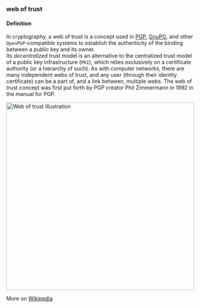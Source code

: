 ### web of trust

<h4>Definition</h4><p>In cryptography, a web of trust is a concept used in <a href="PGP">PGP</a>, <a href="gnu-privacy-guard">GnuPG</a>, and other <code>OpenPGP</code>-compatible systems to establish the authenticity of the binding between a public key and its owner.<br>Its <em>decentralized</em> trust model is an alternative to the centralized trust model of a public key infrastructure (<code>PKI</code>), which relies exclusively on a certificate authority (or a hierarchy of such). As with computer networks, there are many independent webs of trust, and any user (through their identity certificate) can be a part of, and a link between, multiple webs. The web of trust concept was first put forth by PGP creator Phil Zimmermann in 1992 in the manual for PGP.</p><img src="https://github.com/WebOfTrust/keri/raw/main/images/web-of-trust.png" alt="Web of trust illustration" border="0" width="500" /><p>More on <a href="https://en.wikipedia.org/wiki/Web_of_trust">Wikipedia</a></p>